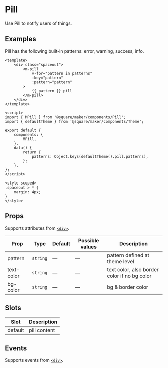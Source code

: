 # Pill

Use Pill to notify users of things.

## Examples

Pill has the following built-in patterns: error, warning, success, info.

```vue
<template>
	<div class="spaceout">
		<m-pill
			v-for="pattern in patterns"
			:key="pattern"
			:pattern="pattern"
		>
			{{ pattern }} pill
		</m-pill>
	</div>
</template>

<script>
import { MPill } from '@square/maker/components/Pill';
import { defaultTheme } from '@square/maker/components/Theme';

export default {
	components: {
		MPill,
	},
	data() {
		return {
			patterns: Object.keys(defaultTheme().pill.patterns),
		};
	},
};
</script>

<style scoped>
.spaceout > * {
	margin: 4px;
}
</style>
```


<!-- api-tables:start -->
## Props

Supports attributes from [`<div>`](https://developer.mozilla.org/en-US/docs/Web/HTML/Element/div).

| Prop       | Type     | Default | Possible values | Description                                  |
| ---------- | -------- | ------- | --------------- | -------------------------------------------- |
| pattern    | `string` | —       | —               | pattern defined at theme level               |
| text-color | `string` | —       | —               | text color, also border color if no bg color |
| bg-color   | `string` | —       | —               | bg & border color                            |


## Slots

| Slot    | Description  |
| ------- | ------------ |
| default | pill content |


## Events

Supports events from [`<div>`](https://developer.mozilla.org/en-US/docs/Web/HTML/Element/div).
<!-- api-tables:end -->

